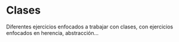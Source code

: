 # Clases

Diferentes ejercicios enfocados a trabajar con clases, con ejercicios enfocados en herencia, abstracción...
